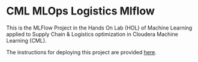 # CML MLOps Logistics Mlflow

This is the MLFlow Project in the Hands On Lab (HOL) of Machine Learning applied to Supply Chain & Logistics optimization in Cloudera Machine Learning (CML).

The instructions for deploying this project are provided [here](https://github.com/pdefusco/CML_MLOps_Logistics_HOL?tab=readme-ov-file#part-2-mlops-with-mlflow).
